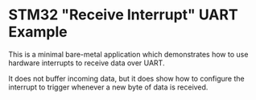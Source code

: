 # STM32 "Receive Interrupt" UART Example

This is a minimal bare-metal application which demonstrates how to use hardware interrupts to receive data over UART.

It does not buffer incoming data, but it does show how to configure the interrupt to trigger whenever a new byte of data is received.
